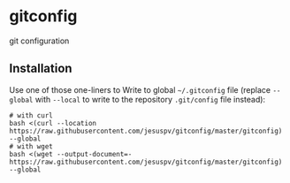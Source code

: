 # gitconfig

git configuration

## Installation

Use one of those one-liners to Write to global `~/.gitconfig` file (replace `--global` with `--local` to write to the repository `.git/config` file instead):

```
# with curl
bash <(curl --location https://raw.githubusercontent.com/jesuspv/gitconfig/master/gitconfig) --global
# with wget
bash <(wget --output-document=- https://raw.githubusercontent.com/jesuspv/gitconfig/master/gitconfig) --global
```
